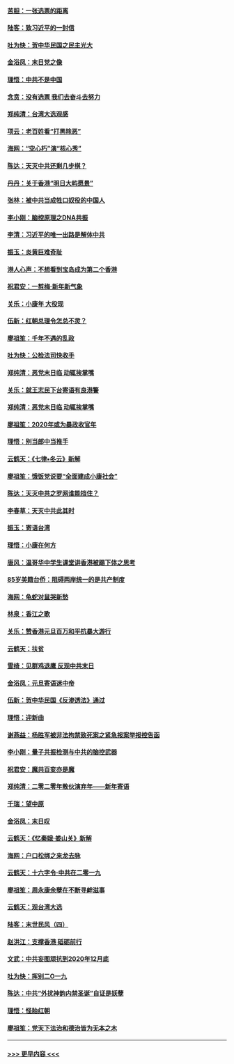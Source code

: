 #### [苦胆：一张选票的距离](../pages/nsc993/n11788914.md?t=01131655) 
#### [陆客：致习近平的一封信](../pages/nsc993/n11788867.md?t=01131655) 
#### [吐为快：贺中华民国之民主光大](../pages/nsc993/n11788618.md?t=01131655) 
#### [金浴凤：末日党之像](../pages/nsc993/n11787475.md?t=01131655) 
#### [理悟：中共不是中国](../pages/nsc993/n11787463.md?t=01131655) 
#### [念贲：没有选票  我们去奋斗去努力](../pages/nsc993/n11787398.md?t=01131655) 
#### [郑纯清：台湾大选观感](../pages/nsc993/n11786210.md?t=01131655) 
#### [项云：老百姓看“打黑除恶”](../pages/nsc993/n11785398.md?t=01131655) 
#### [海网：“空心朽”演“核心秀”](../pages/nsc993/n11783874.md?t=01131655) 
#### [陈达：天灭中共还剩几步棋？](../pages/nsc993/n11783719.md?t=01131655) 
#### [丹丹：关于香港“明日大屿愿景”](../pages/nsc993/n11783273.md?t=01131655) 
#### [张林：被中共当成牲口奴役的中国人](../pages/nsc993/n11782397.md?t=01131655) 
#### [李小刚：脑控原理之DNA共振](../pages/nsc993/n11780962.md?t=01131655) 
#### [李清：习近平的唯一出路是解体中共](../pages/nsc993/n11780866.md?t=01131655) 
#### [振玉：炎黄巨难奇耻](../pages/nsc993/n11779632.md?t=01131655) 
#### [港人心声：不想看到宝岛成为第二个香港](../pages/nsc993/n11778817.md?t=01131655) 
#### [祝君安：一剪梅‧新年新气象](../pages/nsc993/n11776340.md?t=01131655) 
#### [关乐：小康年 大役现](../pages/nsc993/n11774213.md?t=01131655) 
#### [伍新：红朝总理令怎总不灵？](../pages/nsc993/n11770813.md?t=01131655) 
#### [廖祖笙：千年不遇的乱政](../pages/nsc993/n11770373.md?t=01131655) 
#### [吐为快：公检法司快收手](../pages/nsc993/n11770359.md?t=01131655) 
#### [郑纯清：恶党末日临 动辄挨掌嘴](../pages/nsc993/n11769912.md?t=01131655) 
#### [关乐：就王志民下台寄语有良港警](../pages/nsc993/n11769903.md?t=01131655) 
#### [郑纯清：恶党末日临 动辄挨掌嘴](../pages/nsc993/n11769356.md?t=01131655) 
#### [廖祖笙：2020年或为暴政收官年](../pages/nsc993/n11768216.md?t=01131655) 
#### [理悟：别当郎中当推手](../pages/nsc993/n11768243.md?t=01131655) 
#### [云鹤天：《七律▪冬云》新解](../pages/nsc993/n11768204.md?t=01131655) 
#### [廖祖笙：饿饭党说要“全面建成小康社会”](../pages/nsc993/n11767482.md?t=01131655) 
#### [陈达：天灭中共之罗网谁能挡住？](../pages/nsc993/n11767465.md?t=01131655) 
#### [李春草：天灭中共此其时](../pages/nsc993/n11767452.md?t=01131655) 
#### [振玉：寄语台湾](../pages/nsc993/n11767432.md?t=01131655) 
#### [理悟：小康在何方](../pages/nsc993/n11767394.md?t=01131655) 
#### [唐风：温哥华中学生课堂讲香港被踢下体之思考](../pages/nsc993/n11766848.md?t=01131655) 
#### [85岁美籍台侨：阻碍两岸统一的是共产制度](../pages/nsc993/n11765043.md?t=01131655) 
#### [海网：龟蛇对鼠哭新愁](../pages/nsc993/n11764895.md?t=01131655) 
#### [林泉：香江之歌](../pages/nsc993/n11764415.md?t=01131655) 
#### [关乐：赞香港元旦百万和平抗暴大游行](../pages/nsc993/n11764382.md?t=01131655) 
#### [云鹤天：扶贫](../pages/nsc993/n11764245.md?t=01131655) 
#### [雪绮：见群鸡退鹰  反观中共末日](../pages/nsc993/n11762112.md?t=01131655) 
#### [金浴凤：元旦寄语迷中帝](../pages/nsc993/n11761788.md?t=01131655) 
#### [伍新：贺中华民国《反渗透法》通过](../pages/nsc993/n11761994.md?t=01131655) 
#### [理悟：迎新曲](../pages/nsc993/n11761152.md?t=01131655) 
#### [谢燕益：杨胜军被非法拘禁致死案之紧急报案举报控告函](../pages/nsc993/n11756134.md?t=01131655) 
#### [李小刚：量子共振检测与中共的脑控武器](../pages/nsc993/n11754518.md?t=01131655) 
#### [祝君安：魔共百变亦是魔](../pages/nsc993/n11754469.md?t=01131655) 
#### [郑纯清：二零二零年散伙演弃年——新年寄语](../pages/nsc993/n11754195.md?t=01131655) 
#### [千瑞：望中原](../pages/nsc993/n11754159.md?t=01131655) 
#### [金浴凤：末日叹](../pages/nsc993/n11752359.md?t=01131655) 
#### [云鹤天：《忆秦娥‧娄山关》新解](../pages/nsc993/n11752348.md?t=01131655) 
#### [海网：户口松绑之来龙去脉](../pages/nsc993/n11752328.md?t=01131655) 
#### [云鹤天：十六字令‧中共在二零一九](../pages/nsc993/n11752305.md?t=01131655) 
#### [廖祖笙：周永康余孽在不断寻衅滋事](../pages/nsc993/n11751013.md?t=01131655) 
#### [云鹤天：观台湾大选](../pages/nsc993/n11751007.md?t=01131655) 
#### [陆客：末世民风（四）](../pages/nsc993/n11749203.md?t=01131655) 
#### [赵洪江：支撑香港 砥砺前行](../pages/nsc993/n11748482.md?t=01131655) 
#### [文武：中共妄图顽抗到2020年12月底](../pages/nsc993/n11748446.md?t=01131655) 
#### [吐为快：挥别二O一九](../pages/nsc993/n11748411.md?t=01131655) 
#### [陈达：中共“外扰神韵内禁圣诞”自证是妖孽](../pages/nsc993/n11748226.md?t=01131655) 
#### [理悟：怪胎红朝](../pages/nsc993/n11748206.md?t=01131655) 
#### [廖祖笙：党天下法治和德治皆为无本之木](../pages/nsc993/n11748135.md?t=01131655) 

----
#### [ >>> 更早内容 <<< ](../indexes/nsc993-earlier.md)

